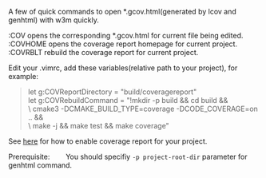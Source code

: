 A few of quick commands to open *.gcov.html(generated by lcov and genhtml) with w3m quickly.

:COV opens the corresponding *.gcov.html for current file being edited.  
:COVHOME opens the coverage report homepage for current project.  
:COVRBLT rebuild the coverage report for current project.  

Edit your .vimrc, add these variables(relative path to your project), for example:
> let g:COVReportDirectory = "build/coveragereport"  
> let g:COVRebuildCommand = "!mkdir -p build && cd build &&  
> \ cmake3 -DCMAKE_BUILD_TYPE=coverage -DCODE_COVERAGE=on .. &&  
> \ make -j && make test && make coverage"  

See [here](https://code.cor-lab.de/projects/rsc/repository/revisions/master/entry/cmake/Modules/EnableCoverageReport.cmake) for how to enable coverage report for your project.

Prerequisite:
&emsp;&emsp;You should specifiy `-p project-root-dir` parameter for genhtml command.

